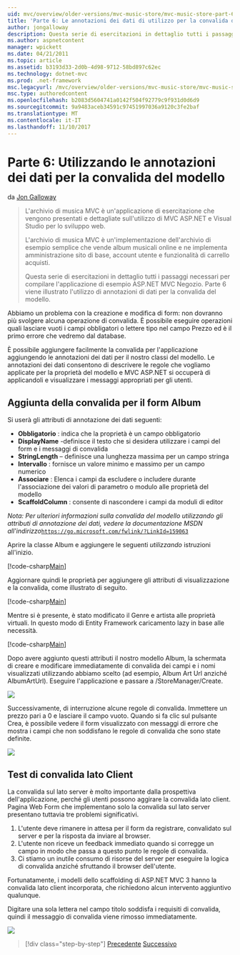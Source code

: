 ```yaml
---
uid: mvc/overview/older-versions/mvc-music-store/mvc-music-store-part-6
title: 'Parte 6: Le annotazioni dei dati di utilizzo per la convalida del modello | Documenti Microsoft'
author: jongalloway
description: Questa serie di esercitazioni in dettaglio tutti i passaggi necessari per compilare l'applicazione di esempio ASP.NET MVC Negozio. Parte 6 viene illustrato l'utilizzo di annotazioni di dati per il modello V...
ms.author: aspnetcontent
manager: wpickett
ms.date: 04/21/2011
ms.topic: article
ms.assetid: b3193d33-2d0b-4d98-9712-58bd897c62ec
ms.technology: dotnet-mvc
ms.prod: .net-framework
msc.legacyurl: /mvc/overview/older-versions/mvc-music-store/mvc-music-store-part-6
msc.type: authoredcontent
ms.openlocfilehash: b2083d5604741a0142f504f92779c9f931d0d6d9
ms.sourcegitcommit: 9a9483aceb34591c97451997036a9120c3fe2baf
ms.translationtype: MT
ms.contentlocale: it-IT
ms.lasthandoff: 11/10/2017
---
```

<a name="part-6-using-data-annotations-for-model-validation"></a>Parte 6: Utilizzando le annotazioni dei dati per la convalida del modello
====================
da [Jon Galloway](https://github.com/jongalloway)

> L'archivio di musica MVC è un'applicazione di esercitazione che vengono presentati e dettagliate sull'utilizzo di MVC ASP.NET e Visual Studio per lo sviluppo web.  
>   
> L'archivio di musica MVC è un'implementazione dell'archivio di esempio semplice che vende album musicali online e ne implementa amministrazione sito di base, account utente e funzionalità di carrello acquisti.  
>   
> Questa serie di esercitazioni in dettaglio tutti i passaggi necessari per compilare l'applicazione di esempio ASP.NET MVC Negozio. Parte 6 viene illustrato l'utilizzo di annotazioni di dati per la convalida del modello.


Abbiamo un problema con la creazione e modifica di form: non dovranno più svolgere alcuna operazione di convalida. È possibile eseguire operazioni quali lasciare vuoti i campi obbligatori o lettere tipo nel campo Prezzo ed è il primo errore che vedremo dal database.

È possibile aggiungere facilmente la convalida per l'applicazione aggiungendo le annotazioni dei dati per il nostro classi del modello. Le annotazioni dei dati consentono di descrivere le regole che vogliamo applicate per la proprietà del modello e MVC ASP.NET si occuperà di applicandoli e visualizzare i messaggi appropriati per gli utenti.

## <a name="adding-validation-to-our-album-forms"></a>Aggiunta della convalida per il form Album

Si userà gli attributi di annotazione dei dati seguenti:

- **Obbligatorio** : indica che la proprietà è un campo obbligatorio
- **DisplayName** -definisce il testo che si desidera utilizzare i campi del form e i messaggi di convalida
- **StringLength** – definisce una lunghezza massima per un campo stringa
- **Intervallo** : fornisce un valore minimo e massimo per un campo numerico
- **Associare** : Elenca i campi da escludere o includere durante l'associazione dei valori di parametro o modulo alle proprietà del modello
- **ScaffoldColumn** : consente di nascondere i campi da moduli di editor

*Nota: Per ulteriori informazioni sulla convalida del modello utilizzando gli attributi di annotazione dei dati, vedere la documentazione MSDN all'indirizzo*[`https://go.microsoft.com/fwlink/?LinkId=159063`](https://go.microsoft.com/fwlink/?LinkId=159063)

Aprire la classe Album e aggiungere le seguenti *utilizzando* istruzioni all'inizio.

[!code-csharp[Main](mvc-music-store-part-6/samples/sample1.cs)]

Aggiornare quindi le proprietà per aggiungere gli attributi di visualizzazione e la convalida, come illustrato di seguito.

[!code-csharp[Main](mvc-music-store-part-6/samples/sample2.cs)]

Mentre si è presente, è stato modificato il Genre e artista alle proprietà virtuali. In questo modo di Entity Framework caricamento lazy in base alle necessità.

[!code-csharp[Main](mvc-music-store-part-6/samples/sample3.cs)]

Dopo avere aggiunto questi attributi il nostro modello Album, la schermata di creare e modificare immediatamente di convalida dei campi e i nomi visualizzati utilizzando abbiamo scelto (ad esempio, Album Art Url anziché AlbumArtUrl). Eseguire l'applicazione e passare a /StoreManager/Create.

![](mvc-music-store-part-6/_static/image1.png)

Successivamente, di interruzione alcune regole di convalida. Immettere un prezzo pari a 0 e lasciare il campo vuoto. Quando si fa clic sul pulsante Crea, è possibile vedere il form visualizzato con messaggi di errore che mostra i campi che non soddisfano le regole di convalida che sono state definite.

![](mvc-music-store-part-6/_static/image2.png)

## <a name="testing-the-client-side-validation"></a>Test di convalida lato Client

La convalida sul lato server è molto importante dalla prospettiva dell'applicazione, perché gli utenti possono aggirare la convalida lato client. Pagina Web Form che implementano solo la convalida sul lato server presentano tuttavia tre problemi significativi.

1. L'utente deve rimanere in attesa per il form da registrare, convalidato sul server e per la risposta da inviare al browser.
2. L'utente non riceve un feedback immediato quando si corregge un campo in modo che passa a questo punto le regole di convalida.
3. Ci stiamo un inutile consumo di risorse del server per eseguire la logica di convalida anziché sfruttando il browser dell'utente.

Fortunatamente, i modelli dello scaffolding di ASP.NET MVC 3 hanno la convalida lato client incorporata, che richiedono alcun intervento aggiuntivo qualunque.

Digitare una sola lettera nel campo titolo soddisfa i requisiti di convalida, quindi il messaggio di convalida viene rimosso immediatamente.

![](mvc-music-store-part-6/_static/image3.png)


>[!div class="step-by-step"]
[Precedente](mvc-music-store-part-5.md)
[Successivo](mvc-music-store-part-7.md)
